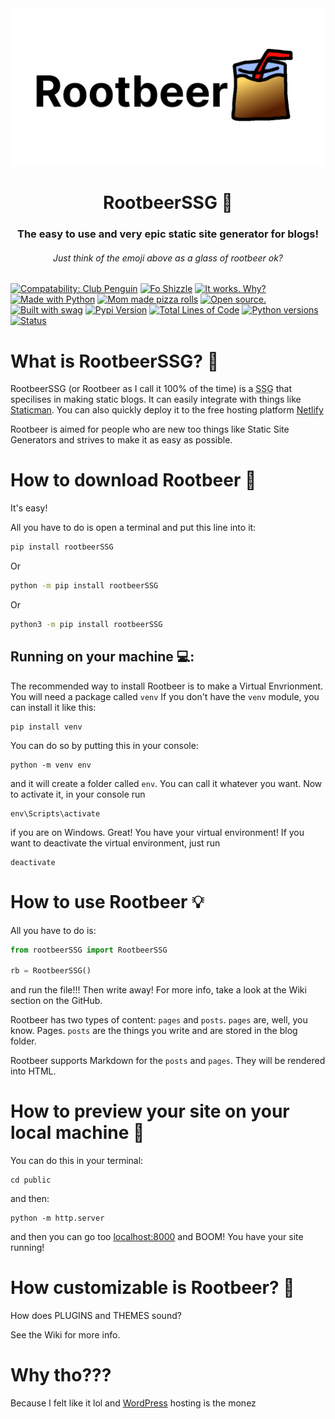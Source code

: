 <div align="center">
    <img src="https://github.com/BreadcrumbIsTaken/RootbeerSSG/blob/main/.github/rootbeer-logo.png">
    <h1>RootbeerSSG 🍺</h1>
    <h3>The easy to use and very epic static site generator for blogs!</h3>
    <h6>Just think of the emoji above as a glass of rootbeer ok?</h6>
</div>

[![Compatability: Club Penguin](https://forthebadge.com/images/badges/compatibility-club-penguin.svg)](https://forthebadge.com)
[![Fo Shizzle](https://forthebadge.com/images/badges/fo-shizzle.svg)](https://forthebadge.com)
[![It works. Why?](https://forthebadge.com/images/badges/it-works-why.svg)](https://forthebadge.com)
[![Made with Python](https://forthebadge.com/images/badges/made-with-python.svg)](https://python.org)
[![Mom made pizza rolls](https://forthebadge.com/images/badges/mom-made-pizza-rolls.svg)](https://forthebadge.com)
[![Open source.](https://forthebadge.com/images/badges/open-source.svg)](https://github.com/BreadcrumbIsTaken/RootbeerSSG)
[![Built with swag](https://forthebadge.com/images/badges/built-with-swag.svg)](https://forthebadge.com)
[![Pypi Version](https://img.shields.io/pypi/v/rootbeerSSG?style=for-the-badge)](https://pypi/project/rootbeerSSG)
[![Total Lines of Code](https://img.shields.io/tokei/lines/github/BreadcrumbIsTaken/RootbeerSSG?style=for-the-badge)](https://github.com/BreadcrumbIsTaken)
[![Python versions](https://img.shields.io/pypi/pyversions/rootbeer?style=for-the-badge)](https://pypi/project/rootbeer)
[![Status](https://img.shields.io/pypi/status/rootbeer?style=for-the-badge)](https://pypi/project/rootbeer)

# What is RootbeerSSG? 🤔

RootbeerSSG (or Rootbeer as I call it 100% of the time) is a <abbr title="Static Site Generator">SSG</abbr> that specilises in making static blogs.
It can easily integrate with things like [Staticman](https://staticman.net). You can also quickly deploy it to the free hosting platform [Netlify](https://netlify.com)

Rootbeer is aimed for people who are new too things like Static Site Generators and strives to make it as easy as possible.

# How to download Rootbeer 🔻

It's easy!

All you have to do is open a terminal and put this line into it:
```bash
pip install rootbeerSSG
```
Or
```bash
python -m pip install rootbeerSSG
```
Or
```bash
python3 -m pip install rootbeerSSG
```

## Running on your machine 💻:
The recommended way to install Rootbeer is to make a Virtual Envrionment. You will need a package called `venv`
If you don't have the `venv` module, you can install it like this:
```shell
pip install venv
```
You can do so by putting this in your console:
```shell
python -m venv env
```
and it will create a folder called `env`. You can call it whatever you want.
Now to activate it, in your console run
```shell
env\Scripts\activate
```
if you are on Windows.
Great! You have your virtual environment!
If you want to deactivate the virtual environment, just run
```shell
deactivate
```
# How to use Rootbeer 💡

All you have to do is:
```python
from rootbeerSSG import RootbeerSSG

rb = RootbeerSSG()
```
and run the file!!!
Then write away! For more info, take a look at the Wiki section on the GitHub.

Rootbeer has two types of content: `pages` and `posts`. `pages` are, well, you know. Pages.
`posts` are the things you write and are stored in the blog folder.

Rootbeer supports Markdown for the `posts` and `pages`. They will be rendered into HTML.

# How to preview your site on your local machine 🍃

You can do this in your terminal:
```shell
cd public
```
and then:
```shell
python -m http.server
```

and then you can go too [localhost:8000](http://localhost:8000) and BOOM! You have your site running!

# How customizable is Rootbeer? 🎨

How does PLUGINS and THEMES sound?

See the Wiki for more info.

# Why tho???

Because I felt like it lol and [WordPress](https://wordpress.org) hosting is the monez
